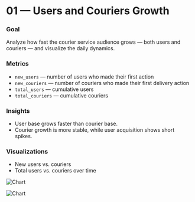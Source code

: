 # 01 — Users and Couriers Growth

### Goal
Analyze how fast the courier service audience grows — both users and couriers — and visualize the daily dynamics.

### Metrics
- `new_users` — number of users who made their first action  
- `new_couriers` — number of couriers who made their first delivery action  
- `total_users` — cumulative users  
- `total_couriers` — cumulative couriers  

### Insights
- User base grows faster than courier base.  
- Courier growth is more stable, while user acquisition shows short spikes.  

### Visualizations
- New users vs. couriers  
- Total users vs. couriers over time

![Chart](сhart_new_users_vs_couriers.png)

![Chart](сhart_total_users_vs_couriers.png)
